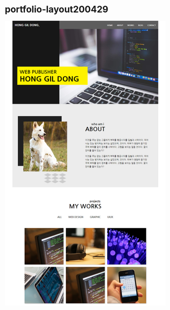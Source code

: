 # portfolio-layout200429
![포트폴리오 레이아웃](https://github.com/csslick/portfolio-layout200429/blob/master/screencapture-127-0-0-1-5500-2020-04-29-17_53_22.png)
